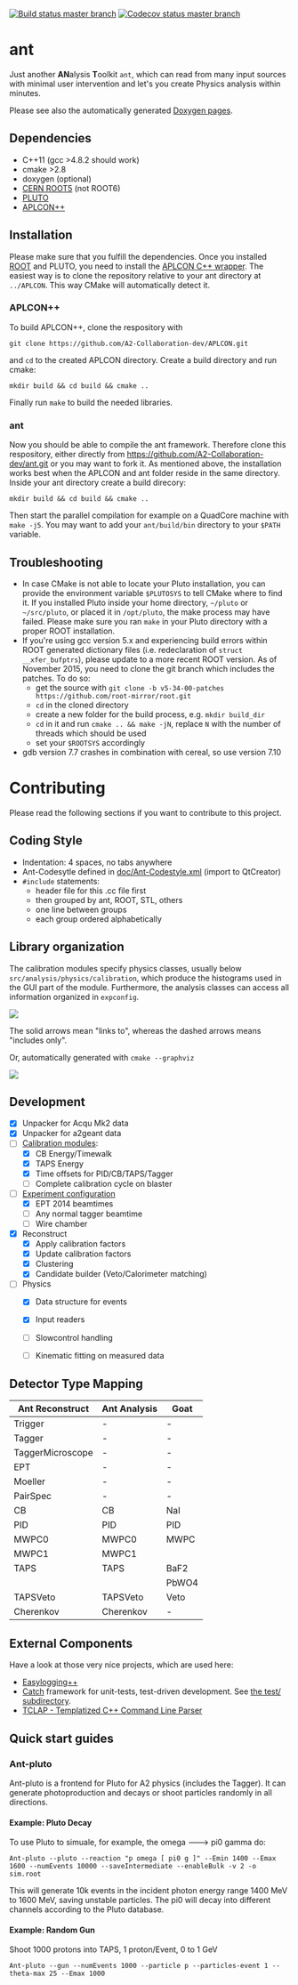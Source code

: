 [![Build status master branch](https://travis-ci.org/A2-Collaboration-dev/ant.svg?branch=master)](https://travis-ci.org/A2-Collaboration-dev/ant)
[![Codecov status master branch](https://codecov.io/github/A2-Collaboration-dev/ant/coverage.svg?branch=master)](https://codecov.io/github/A2-Collaboration-dev/ant?branch=master)


ant
===

Just another **AN**alysis **T**oolkit `ant`, which can read from many
input sources with minimal user intervention and let's you create
Physics analysis within minutes.

Please see also the automatically generated
[Doxygen pages](http://a2-collaboration-dev.github.io/ant/).



## Dependencies
  * C++11 (gcc >4.8.2 should work)
  * cmake >2.8
  * doxygen (optional)
  * [CERN ROOT5](https://root.cern.ch/) (not ROOT6)
  * [PLUTO](https://www-hades.gsi.de/?q=pluto)
  * [APLCON++](https://github.com/A2-Collaboration-dev/APLCON)


## Installation

Please make sure that you fulfill the dependencies.
Once you installed [ROOT](https://root.cern.ch/building-root) and PLUTO,
you need to install the [APLCON C++ wrapper](https://github.com/A2-Collaboration-dev/APLCON).
The easiest way is to clone the repository relative to your ant directory at `../APLCON`.
This way CMake will automatically detect it.

### APLCON++

To build APLCON++, clone the respository with

`git clone https://github.com/A2-Collaboration-dev/APLCON.git`

and `cd` to the created APLCON directory. Create a build directory and run cmake:

`mkdir build && cd build && cmake ..`

Finally run `make` to build the needed libraries.

### ant

Now you should be able to compile the ant framework.
Therefore clone this respository, either directly from
https://github.com/A2-Collaboration-dev/ant.git or you may want to fork it.
As mentioned above, the installation works best when the APLCON and ant folder reside in the same directory.
Inside your ant directory create a build direcory:

`mkdir build && cd build && cmake ..`

Then start the parallel compilation for example on a QuadCore machine with `make -j5`.
You may want to add your `ant/build/bin` directory to your `$PATH` variable.


## Troubleshooting

  * In case CMake is not able to locate your Pluto installation, you can provide the environment variable `$PLUTOSYS` to tell CMake where to find it. If you installed Pluto inside your home directory, `~/pluto` or `~/src/pluto`, or placed it in `/opt/pluto`, the make process may have failed. Please make sure you ran `make` in your Pluto directory with a proper ROOT installation.
  * If you're using gcc version 5.x and experiencing build errors within ROOT generated dictionary files (i.e. redeclaration of `struct __xfer_bufptrs`), please update to a more recent ROOT version. As of November 2015, you need to clone the git branch which includes the patches. To do so:
    * get the source with `git clone -b v5-34-00-patches https://github.com/root-mirror/root.git`
    * `cd` in the cloned directory
    * create a new folder for the build process, e.g. `mkdir build_dir`
    * `cd` in it and run `cmake .. && make -jN`, replace `N` with the number of threads which should be used
    * set your `$ROOTSYS` accordingly
  * gdb version 7.7 crashes in combination with cereal, so use version 7.10

# Contributing

Please read the following sections if you want to contribute to this
project. 

## Coding Style
  * Indentation: 4 spaces, no tabs anywhere
  * Ant-Codesytle defined in [doc/Ant-Codestyle.xml](doc/Ant-Codestyle.xml) (import to QtCreator)
  * `#include` statements:
    * header file for this .cc file first
    * then grouped by ant, ROOT, STL, others
    * one line between groups
    * each group ordered alphabetically

## Library organization

The calibration modules specify physics classes, usually below
`src/analysis/physics/calibration`, which produce the histograms used
in the GUI part of the module. Furthermore, the analysis classes can
access all information organized in `expconfig`.

<img src="doc/library-dependencies.png">

The solid arrows mean "links to", whereas the dashed arrows means
"includes only".

Or, automatically generated with `cmake --graphviz`

<img src="doc/library-dependencies-autogenerated.png">

## Development

  * [x] Unpacker for Acqu Mk2 data
  * [x] Unpacker for a2geant data
  * [ ] [Calibration modules](src/calibration/modules):
    * [x] CB Energy/Timewalk
    * [x] TAPS Energy
    * [x] Time offsets for PID/CB/TAPS/Tagger
    * [ ] Complete calibration cycle on blaster
  * [ ] [Experiment configuration](src/expconfig/setups)
    * [x] EPT 2014 beamtimes
    * [ ] Any normal tagger beamtime
    * [ ] Wire chamber
  * [x] Reconstruct
    * [x] Apply calibration factors
    * [x] Update calibration factors
    * [x] Clustering
    * [x] Candidate builder (Veto/Calorimeter matching)
  * [ ] Physics
    * [x] Data structure for events
    * [x] Input readers
    * [ ] Slowcontrol handling
    * [ ] Kinematic fitting on measured data


## Detector Type Mapping

| Ant Reconstruct  | Ant Analysis  | Goat |
|------------------|---------------|------|
| Trigger          | -             | -    |
| Tagger           | -             | -    |
| TaggerMicroscope | -             | -    |
| EPT              | -             | -    |
| Moeller          | -             | -    |
| PairSpec         | -             | -    |
| CB               | CB            | NaI  |
| PID              | PID           | PID  |
| MWPC0            | MWPC0         | MWPC |
| MWPC1            | MWPC1         |      |
| TAPS             | TAPS          | BaF2 |
|                  |               | PbWO4|
| TAPSVeto         | TAPSVeto      | Veto |
| Cherenkov        | Cherenkov     | -    |

## External Components

Have a look at those very nice projects, which are used here:

  * [Easylogging++](http://easylogging.muflihun.com/)
  * [Catch](https://github.com/philsquared/Catch) framework for unit-tests, test-driven development. See [the test/ subdirectory](test/).
  * [TCLAP - Templatized C++ Command Line Parser](http://tclap.sourceforge.net)

## Quick start guides

### Ant-pluto
Ant-pluto is a frontend for Pluto for A2 physics (includes the Tagger).
It can generate photoproduction and decays or shoot particles randomly in all directions.

#### Example: Pluto Decay
To use Pluto to simuale, for example, the omega ---> pi0 gamma do:
```
Ant-pluto --pluto --reaction "p omega [ pi0 g ]" --Emin 1400 --Emax 1600 --numEvents 10000 --saveIntermediate --enableBulk -v 2 -o sim.root
```
This will generate 10k events in the incident photon energy range 1400 MeV to 1600 MeV, saving unstable particles.
The pi0 will decay into different channels according to the Pluto database.

#### Example: Random Gun
Shoot 1000 protons into TAPS, 1 proton/Event, 0 to 1 GeV
```
Ant-pluto --gun --numEvents 1000 --particle p --particles-event 1 --theta-max 25 --Emax 1000
```

